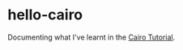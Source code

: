 # hello-cairo
Documenting what I've learnt in the [Cairo Tutorial](https://www.cairo-lang.org/docs/hello_cairo/index.html#hello-cairo).

